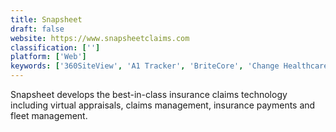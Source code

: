 ```yaml
---
title: Snapsheet
draft: false 
website: https://www.snapsheetclaims.com
classification: ['']
platform: ['Web']
keywords: ['360SiteView', 'A1 Tracker', 'BriteCore', 'Change Healthcare Office', 'ClaimCenter', 'ClaimScape', 'ClaimXperience', 'ClickClaims', 'CyberSource', 'HIPAA Claim Master', 'Insurity Claims Solutions', 'Pega Claims Management', 'QuickCap', 'Record360', 'SIMS Claims', 'Shift Technology', 'Virtual Claims Adjuster', 'mobile claims']
---
```

Snapsheet develops the best-in-class insurance claims technology including virtual appraisals, claims management, insurance payments and fleet management.